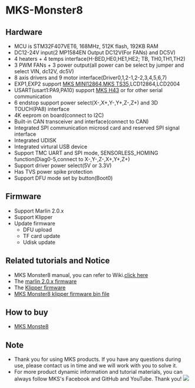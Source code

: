 # MKS-Monster8
## Hardware
  - MCU is STM32F407VET6, 168MHz, 512K flash, 192KB RAM
  - DC12-24V input(2 MP1584EN Output DC12V(For FANs) and DC5V)
  - 4 heaters + 4 temps interface(H-BED,HE0,HE1,HE2; TB, TH0,TH1,TH2)
  - 3 PWM FANs + 3 power output(all power can be select by jumper and select VIN, dc12V, dc5V)
  - 8 axis drivers and 9 motor interface(Driver0,1,2-1,2-2,3,4,5,6,7)
  - EXP1,EXP2 support [MKS MINI12864](https://makerbase.aliexpress.com/store/group/LCD/1047297_516922172.html),[MKS TS35](https://www.aliexpress.com/item/1005001446396197.html),LCD12864,LCD2004
  - USART(usart1:PA9,PA10) support [MKS H43](https://www.aliexpress.com/item/1005002008179262.html) or for other serial communication
  - 6 endstop support power select(X-,X+,Y-,Y+,Z-,Z+) and 3D TOUCH(PA8) interface
  - 4K eeprom on board(connect to I2C)
  - Built-in CAN transceiver and interface(connect to CAN)
  - Integrated SPI communication microsd card and reserved SPI signal interface 
  - Integrated UDISK
  - Integrated virtural USB device
  - Support TMC UART and SPI mode, SENSORLESS_HOMING function(Diag0-5,connect to X-,Y-,Z-,X+,Y+,Z+)
  - Support driver power select(5V or 3.3V)
  - Has TVS power spike protection
  - Support DFU mode set by button(Boot0)

## Firmware
  - Support Marlin 2.0.x
  - Support Klipper
  - Update firmware
    - DFU upload
	- TF card update
	- Udisk update

## Related tutorials and Notice
  - MKS Monster8 manual, you can refer to Wiki.[click here](https://github.com/makerbase-mks/MKS-Monster8/wiki)
  - The [marlin 2.0.x firmware](https://github.com/MarlinFirmware/Marlin/tree/bugfix-2.0.x)
  - The [Klipper firmware](https://github.com/KevinOConnor/klipper)
  - [MKS Monster8 klipper firmware bin file](https://github.com/makerbase-mks/Klipper-for-MKS-Boards/tree/main/MKS%20Monster8)

## How to buy
  - [MKS Monste8](https://www.aliexpress.com/item/1005003292898244.html)

## Note
- Thank you for using MKS products. If you have any questions during use, please contact us in time and we will work with you to solve it.
- For more product dynamic information and tutorial materials, you can always follow MKS's Facebook and GitHub and YouTube. Thank you!
![](https://github.com/makerbase-mks/MKS-Robin-Nano/blob/master/hardware/Image/MKS_FGA.png)
